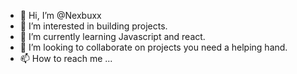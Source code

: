 - 👋 Hi, I’m @Nexbuxx
- 👀 I’m interested in building projects.
- 🌱 I’m currently learning Javascript and react.
- 💞️ I’m looking to collaborate on projects you need a helping hand.
- 📫 How to reach me ...

<!---
Nexbuxx/Nexbuxx is a ✨ special ✨ repository because its `README.md` (this file) appears on your GitHub profile.
You can click the Preview link to take a look at your changes.
--->
